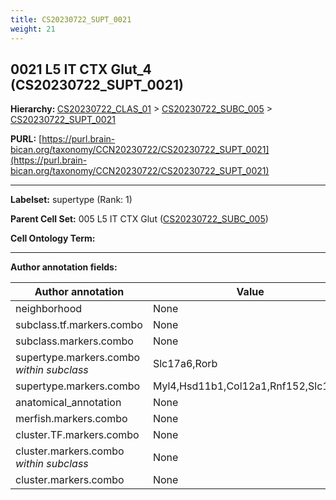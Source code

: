 ```yaml
---
title: CS20230722_SUPT_0021
weight: 21
---
```

## 0021 L5 IT CTX Glut_4 (CS20230722_SUPT_0021)
<b>Hierarchy: </b>
[CS20230722_CLAS_01](../CS20230722_CLAS_01) >
[CS20230722_SUBC_005](../CS20230722_SUBC_005) >
[CS20230722_SUPT_0021](../CS20230722_SUPT_0021)

**PURL:** [https://purl.brain-bican.org/taxonomy/CCN20230722/CS20230722_SUPT_0021](https://purl.brain-bican.org/taxonomy/CCN20230722/CS20230722_SUPT_0021)

---


**Labelset:** supertype (Rank: 1)

**Parent Cell Set:** 005 L5 IT CTX Glut ([CS20230722_SUBC_005](../CS20230722_SUBC_005))



**Cell Ontology Term:** 

[MARKER GENES.]: #


---

[TRANSFERRED ANNOTATIONS.]: #


[AUTHOR ANNOTATION FIELDS.]: #


**Author annotation fields:**

| Author annotation | Value |
|-------------------|-------|
|neighborhood|None|
|subclass.tf.markers.combo|None|
|subclass.markers.combo|None|
|supertype.markers.combo _within subclass_|Slc17a6,Rorb|
|supertype.markers.combo|Myl4,Hsd11b1,Col12a1,Rnf152,Slc17a6|
|anatomical_annotation|None|
|merfish.markers.combo|None|
|cluster.TF.markers.combo|None|
|cluster.markers.combo _within subclass_|None|
|cluster.markers.combo|None|
